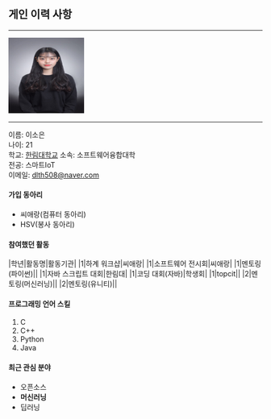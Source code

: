 ## 게인 이력 사항 ##
---

<img src=민증사진.jpg height = 150 width = 150>

---
이름: 이소은  
나이: 21  
학교: [한림대학교][hallym]
소속: 소프트웨어융합대학  
전공: 스마트IoT  
이메일: dlth508@naver.com


#### 가입 동아리
* 씨애랑(컴퓨터 동아리)
* HSV(봉사 동아리)

#### 참여했던 활동
|학년|활동명|활동기관|
|1|하계 워크샵|씨애랑|
|1|소프트웨어 전시회|씨애랑|
|1|멘토링(파이썬)||
|1|자바 스크립트 대회|한림대|
|1|코딩 대회(자바)|학생회|
|1|topcit||
|2|멘토링(머신러닝)||
|2|멘토링(유니티)||

#### 프로그래밍 언어 스킬
1. C
2. C++
3. Python
4. Java

#### 최근 관심 분야
* 오픈소스
* **머신러닝**
* 딥러닝



[hallym]: http://www.hallym.ac.kr
